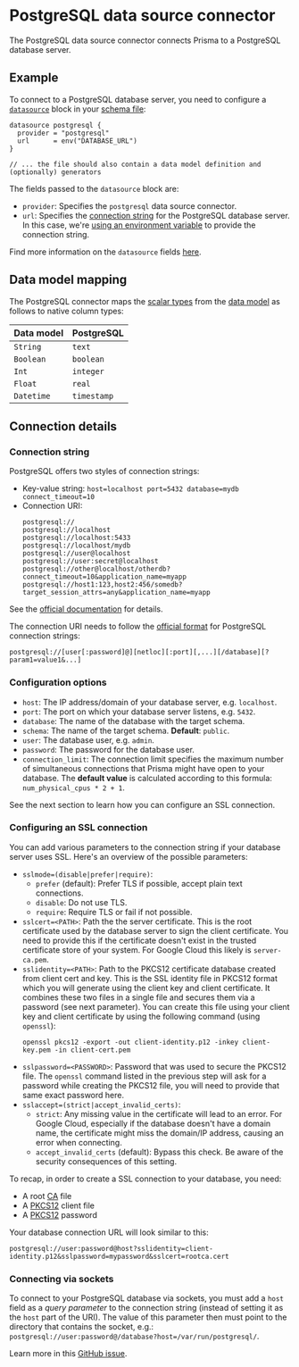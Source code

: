# PostgreSQL data source connector

The PostgreSQL data source connector connects Prisma to a PostgreSQL database server.

## Example

To connect to a PostgreSQL database server, you need to configure a [`datasource`](../../prisma-schema-file.md#data-sources) block in your [schema file](../../prisma-schema-file.md):

```prisma
datasource postgresql {
  provider = "postgresql"
  url      = env("DATABASE_URL")
}

// ... the file should also contain a data model definition and (optionally) generators
```

The fields passed to the `datasource` block are:

- `provider`: Specifies the `postgresql` data source connector.
- `url`: Specifies the [connection string](#connection-string) for the PostgreSQL database server. In this case, we're [using an environment variable](../../prisma-schema-file.md#using-environment-variables) to provide the connection string.

Find more information on the `datasource` fields [here](../../prisma-schema-file.md#data-sources).

## Data model mapping

The PostgreSQL connector maps the [scalar types](../../data-modeling.md#scalar-types) from the [data model](../../data-modeling.md#scalar-types) as follows to native column types:

| Data model  | PostgreSQL  |
| -------- | --------- | 
| `String`   | `text`      | 
| `Boolean`  | `boolean`   |
| `Int`      | `integer`   |
| `Float`    | `real`      |
| `Datetime` | `timestamp` |

## Connection details

### Connection string

PostgreSQL offers two styles of connection strings:

- Key-value string: `host=localhost port=5432 database=mydb connect_timeout=10`
- Connection URI:
  ```
  postgresql://
  postgresql://localhost
  postgresql://localhost:5433
  postgresql://localhost/mydb
  postgresql://user@localhost
  postgresql://user:secret@localhost
  postgresql://other@localhost/otherdb?connect_timeout=10&application_name=myapp
  postgresql://host1:123,host2:456/somedb?target_session_attrs=any&application_name=myapp
  ```

See the [official documentation](https://www.postgresql.org/docs/current/libpq-connect.html#LIBPQ-CONNSTRING) for details.

The connection URI needs to follow the [official format](https://www.postgresql.org/docs/10/libpq-connect.html#id-1.7.3.8.3.6) for PostgreSQL connection strings:

```
postgresql://[user[:password]@][netloc][:port][,...][/database][?param1=value1&...]
```

### Configuration options

- `host`: The IP address/domain of your database server, e.g. `localhost`.
- `port`: The port on which your database server listens, e.g. `5432`.
- `database`: The name of the database with the target schema. 
- `schema`: The name of the target schema. **Default**: `public`.
- `user`: The database user, e.g. `admin`.
- `password`: The password for the database user.
- `connection_limit`: The connection limit specifies the maximum number of simultaneous connections that Prisma might have open to your database. The **default value** is calculated according to this formula: `num_physical_cpus * 2 + 1`.

See the next section to learn how you can configure an SSL connection.

### Configuring an SSL connection

You can add various parameters to the connection string if your database server uses SSL. Here's an overview of the possible parameters:

- `sslmode=(disable|prefer|require)`: 
  - `prefer` (default): Prefer TLS if possible, accept plain text connections. 
  - `disable`: Do not use TLS.
  - `require`: Require TLS or fail if not possible.
- `sslcert=<PATH>`: Path the the server certificate. This is the root certificate used by the database server to sign the client certificate. You need to provide this if the certificate doesn't exist in the trusted certificate store of your system. For Google Cloud this likely is `server-ca.pem`.
- `sslidentity=<PATH>`: Path to the PKCS12 certificate database created from client cert and key. This is the SSL identity file in PKCS12 format which you will generate using the client key and client certificate. It combines these two files in a single file and secures them via a password (see next parameter). You can create this file using your client key and client certificate by using the following command (using `openssl`):
    ```
    openssl pkcs12 -export -out client-identity.p12 -inkey client-key.pem -in client-cert.pem
    ```
- `sslpassword=<PASSWORD>`: Password that was used to secure the PKCS12 file. The `openssl` command listed in the previous step will ask for a password while creating the PKCS12 file, you will need to provide that same exact password here.
- `sslaccept=(strict|accept_invalid_certs)`: 
  - `strict`: Any missing value in the certificate will lead to an error. For Google Cloud, especially if the database doesn't have a domain name, the certificate might miss the domain/IP address, causing an error when connecting.
  - `accept_invalid_certs` (default): Bypass this check. Be aware of the security consequences of this setting.

To recap, in order to create a SSL connection to your database, you need: 

- A root [CA](https://docs.microsoft.com/en-us/previous-versions/windows/it-pro/windows-server-2003/cc778623(v=ws.10)?redirectedfrom=MSDN) file
- A [PKCS12](https://en.wikipedia.org/wiki/PKCS_12) client file
- A [PKCS12](https://en.wikipedia.org/wiki/PKCS_12) password

Your database connection URL will look similar to this:

```
postgresql://user:password@host?sslidentity=client-identity.p12&sslpassword=mypassword&sslcert=rootca.cert
```

### Connecting via sockets

To connect to your PostgreSQL database via sockets, you must add a `host` field as a _query parameter_ to the connection string (instead of setting it as the `host` part of the URI). The value of this parameter then must point to the directory that contains the socket, e.g.: `postgresql://user:password@/database?host=/var/run/postgresql/`. 

Learn more in this [GitHub issue](https://github.com/prisma/prisma2/issues/525).
